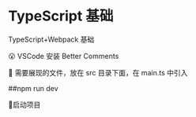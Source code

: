 # TypeScript 基础

TypeScript+Webpack 基础

😮 VSCode 安装 Better Comments

📝 需要展现的文件，放在 src 目录下面，在 main.ts 中引入

##npm run dev

🔰启动项目

